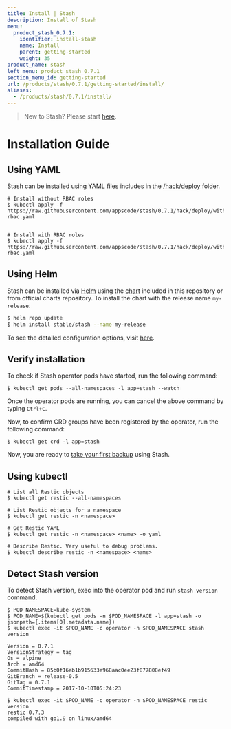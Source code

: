 ```yaml
---
title: Install | Stash
description: Install of Stash
menu:
  product_stash_0.7.1:
    identifier: install-stash
    name: Install
    parent: getting-started
    weight: 35
product_name: stash
left_menu: product_stash_0.7.1
section_menu_id: getting-started
url: /products/stash/0.7.1/getting-started/install/
aliases:
  - /products/stash/0.7.1/install/
---
```


> New to Stash? Please start [here](/docs/tutorial.md).

# Installation Guide

## Using YAML
Stash can be installed using YAML files includes in the [/hack/deploy](/hack/deploy) folder.

```console
# Install without RBAC roles
$ kubectl apply -f https://raw.githubusercontent.com/appscode/stash/0.7.1/hack/deploy/without-rbac.yaml


# Install with RBAC roles
$ kubectl apply -f https://raw.githubusercontent.com/appscode/stash/0.7.1/hack/deploy/with-rbac.yaml
```

## Using Helm
Stash can be installed via [Helm](https://helm.sh/) using the [chart](/chart/stable/stash) included in this repository or from official charts repository. To install the chart with the release name `my-release`:
```bash
$ helm repo update
$ helm install stable/stash --name my-release
```
To see the detailed configuration options, visit [here](/chart/stable/stash/README.md).


## Verify installation
To check if Stash operator pods have started, run the following command:
```console
$ kubectl get pods --all-namespaces -l app=stash --watch
```

Once the operator pods are running, you can cancel the above command by typing `Ctrl+C`.

Now, to confirm CRD groups have been registered by the operator, run the following command:
```console
$ kubectl get crd -l app=stash
```

Now, you are ready to [take your first backup](/docs/tutorial.md) using Stash.


## Using kubectl
```console
# List all Restic objects
$ kubectl get restic --all-namespaces

# List Restic objects for a namespace
$ kubectl get restic -n <namespace>

# Get Restic YAML
$ kubectl get restic -n <namespace> <name> -o yaml

# Describe Restic. Very useful to debug problems.
$ kubectl describe restic -n <namespace> <name>
```


## Detect Stash version
To detect Stash version, exec into the operator pod and run `stash version` command.

```console
$ POD_NAMESPACE=kube-system
$ POD_NAME=$(kubectl get pods -n $POD_NAMESPACE -l app=stash -o jsonpath={.items[0].metadata.name})
$ kubectl exec -it $POD_NAME -c operator -n $POD_NAMESPACE stash version

Version = 0.7.1
VersionStrategy = tag
Os = alpine
Arch = amd64
CommitHash = 85b0f16ab1b915633e968aac0ee23f877808ef49
GitBranch = release-0.5
GitTag = 0.7.1
CommitTimestamp = 2017-10-10T05:24:23

$ kubectl exec -it $POD_NAME -c operator -n $POD_NAMESPACE restic version
restic 0.7.3
compiled with go1.9 on linux/amd64
```
